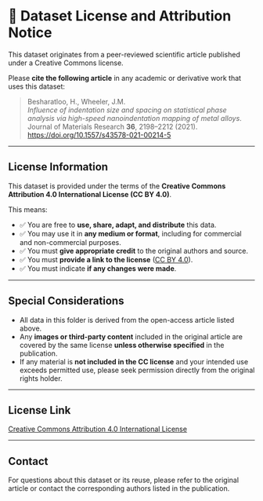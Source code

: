 # 📂 Dataset License and Attribution Notice

This dataset originates from a peer-reviewed scientific article published under a Creative Commons license.

Please **cite the following article** in any academic or derivative work that uses this dataset:

> Besharatloo, H., Wheeler, J.M.  
> *Influence of indentation size and spacing on statistical phase analysis via high-speed nanoindentation mapping of metal alloys*.  
> Journal of Materials Research **36**, 2198–2212 (2021).  
> https://doi.org/10.1557/s43578-021-00214-5

---

## License Information

This dataset is provided under the terms of the **Creative Commons Attribution 4.0 International License (CC BY 4.0)**.

This means:

- ✅ You are free to **use, share, adapt, and distribute** this data.
- ✅ You may use it in **any medium or format**, including for commercial and non-commercial purposes.
- ✅ You must **give appropriate credit** to the original authors and source.
- ✅ You must **provide a link to the license** ([CC BY 4.0](https://creativecommons.org/licenses/by/4.0/)).
- ✅ You must indicate **if any changes were made**.

---

## Special Considerations

- All data in this folder is derived from the open-access article listed above.
- Any **images or third-party content** included in the original article are covered by the same license **unless otherwise specified** in the publication.
- If any material is **not included in the CC license** and your intended use exceeds permitted use, please seek permission directly from the original rights holder.

---

## License Link

[Creative Commons Attribution 4.0 International License](https://creativecommons.org/licenses/by/4.0/)

---

## Contact

For questions about this dataset or its reuse, please refer to the original article or contact the corresponding authors listed in the publication.
